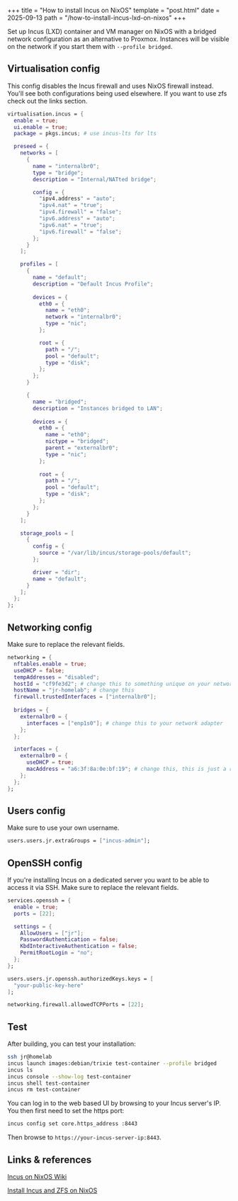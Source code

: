 +++
title = "How to install Incus on NixOS"
template = "post.html"
date = 2025-09-13
path = "/how-to-install-incus-lxd-on-nixos"
+++

Set up Incus (LXD) container and VM manager on NixOS with a bridged network configuration as an alternative to Proxmox.
Instances will be visible on the network if you start them with `--profile bridged`.

<!-- To learn how to install Home Assistant on an Incus enabled server check out [this post](@/posts/how-to-install-incus-lxd-on-nixos). -->

<!-- toc -->

## Virtualisation config
This config disables the Incus firewall and uses NixOS firewall instead. You'll see both configurations being used elsewhere.
If you want to use zfs check out the links section.

```nix
virtualisation.incus = {
  enable = true;
  ui.enable = true;
  package = pkgs.incus; # use incus-lts for lts

  preseed = {
    networks = [
      {
        name = "internalbr0";
        type = "bridge";
        description = "Internal/NATted bridge";

        config = {
          "ipv4.address" = "auto";
          "ipv4.nat" = "true";
          "ipv4.firewall" = "false";
          "ipv6.address" = "auto";
          "ipv6.nat" = "true";
          "ipv6.firewall" = "false";
        };
      }
    ];

    profiles = [
      {
        name = "default";
        description = "Default Incus Profile";
      
        devices = {
          eth0 = {
            name = "eth0";
            network = "internalbr0";
            type = "nic";
          };

          root = {
            path = "/";
            pool = "default";
            type = "disk";
          };
        };
      }

      {
        name = "bridged";
        description = "Instances bridged to LAN";
        
        devices = {
          eth0 = {
            name = "eth0";
            nictype = "bridged";
            parent = "externalbr0";
            type = "nic";
          };
          
          root = {
            path = "/";
            pool = "default";
            type = "disk";
          };
        };
      }
    ];

    storage_pools = [
      {
        config = {
          source = "/var/lib/incus/storage-pools/default";
        };

        driver = "dir";
        name = "default";
      }
    ];
  };
};
```

## Networking config
Make sure to replace the relevant fields.

```nix
networking = {
  nftables.enable = true;
  useDHCP = false;
  tempAddresses = "disabled";
  hostId = "cf9fe3d2"; # change this to something unique on your network
  hostName = "jr-homelab"; # change this
  firewall.trustedInterfaces = ["internalbr0"];
  
  bridges = {
    externalbr0 = {
      interfaces = ["enp1s0"]; # change this to your network adapter
    };
  };

  interfaces = {
    externalbr0 = {
      useDHCP = true;
      macAddress = "a6:3f:8a:0e:bf:19"; # change this, this is just a randomly generated mac
    };
  };
};
```

## Users config
Make sure to use your own username.

```nix
users.users.jr.extraGroups = ["incus-admin"];
```

## OpenSSH config
If you're installing Incus on a dedicated server you want to be able to access it via SSH.
Make sure to replace the relevant fields.

```nix
services.openssh = {
  enable = true;
  ports = [22];

  settings = {
    AllowUsers = ["jr"];
    PasswordAuthentication = false;
    KbdInteractiveAuthentication = false;
    PermitRootLogin = "no";
  };
};

users.users.jr.openssh.authorizedKeys.keys = [
  "your-public-key-here"
];

networking.firewall.allowedTCPPorts = [22];
```

## Test
After building, you can test your installation:

```bash
ssh jr@homelab
incus launch images:debian/trixie test-container --profile bridged
incus ls
incus console --show-log test-container
incus shell test-container
incus rm test-container
```

You can log in to the web based UI by browsing to your Incus server's IP.
You then first need to set the https port: 

```bash
incus config set core.https_address :8443
```

Then browse to `https://your-incus-server-ip:8443`.

## Links & references
[Incus on NixOS Wiki](https://wiki.nixos.org/wiki/Incus)

[Install Incus and ZFS on NixOS](https://blog.hetherington.uk/2025/01/setting-up-incus-with-zfs-on-nixos/)
